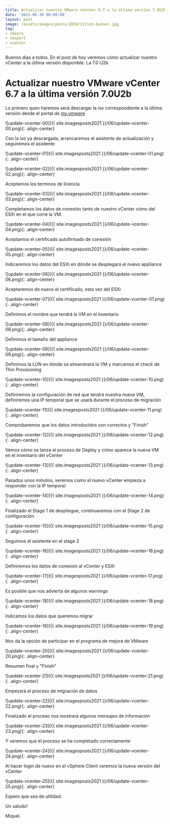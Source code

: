 ```yaml
---
title: Actualizar nuestro VMware vCenter 6.7 a la última versión 7.0U2b
date: '2021-06-30 00:00:00'
layout: post
image: /assets/images/posts/2018/12/ssh-banner.jpg
tag:
- vmware
- vexpert
- vcenter
---
```


Buenos dias a todos. En el post de hoy veremos cómo actualizar nuestro vCenter a la última versión disponible. La 7.0 U2b

# Actualizar nuestro VMware vCenter 6.7 a la última versión 7.0U2b

Lo primero quen haremos será descargar la iso correspondiente a la última versión desde el portal de [my.vmware](my.vmware.com)

![update-vcenter-00]({{ site.imagesposts2021 }}/06/update-vcenter-00.png){: .align-center}

Con la iso ya descargada, arrancaremos el asistente de actualización y seguiremos el asistente

![update-vcenter-01]({{ site.imagesposts2021 }}/06/update-vcenter-01.png){: .align-center}

![update-vcenter-02]({{ site.imagesposts2021 }}/06/update-vcenter-02.png){: .align-center}

Aceptamos los terminos de licencia

![update-vcenter-03]({{ site.imagesposts2021 }}/06/update-vcenter-03.png){: .align-center}

Completamos los datos de conexión tanto de nuestro vCenter cómo del ESXi en el que corre la VM.

![update-vcenter-04]({{ site.imagesposts2021 }}/06/update-vcenter-04.png){: .align-center}

Aceptamos el certificado autofirmado de conexión

![update-vcenter-05]({{ site.imagesposts2021 }}/06/update-vcenter-05.png){: .align-center}

Indicaremos los datos del ESXi en dónde se desplegará el nuevo appliance

![update-vcenter-06]({{ site.imagesposts2021 }}/06/update-vcenter-06.png){: .align-center}

Aceptaremos de nuevo el certificado, esta vez del ESXi

![update-vcenter-07]({{ site.imagesposts2021 }}/06/update-vcenter-07.png){: .align-center}

Definimos el nombre que tendrá la VM en el inventario

![update-vcenter-08]({{ site.imagesposts2021 }}/06/update-vcenter-08.png){: .align-center}

Definimos el tamaño del appliance

![update-vcenter-09]({{ site.imagesposts2021 }}/06/update-vcenter-09.png){: .align-center}

Definimos la LUN en dónde se almacenará la VM y marcamos el check de Thin Provisioning

![update-vcenter-10]({{ site.imagesposts2021 }}/06/update-vcenter-10.png){: .align-center}

Definiremos la configuración de red que tendrá nuestra nueva VM, definiremos una IP temporal que se usará durante el proceso de migración

![update-vcenter-11]({{ site.imagesposts2021 }}/06/update-vcenter-11.png){: .align-center}

Comprobaremos que los datos introducidos son correctos y "Finish"

![update-vcenter-12]({{ site.imagesposts2021 }}/06/update-vcenter-12.png){: .align-center}

Vemos cómo se lanza el proceso de Deploy y cómo aparece la nueva VM en el inventario del vCenter

![update-vcenter-13]({{ site.imagesposts2021 }}/06/update-vcenter-13.png){: .align-center}

Pasados unos minutos, veremos como el nuevo vCenter empieza a responder con la IP temporal

![update-vcenter-14]({{ site.imagesposts2021 }}/06/update-vcenter-14.png){: .align-center}

Finalizado el Stage 1 de despliegue, continuaremos con el Stage 2 de configuración

![update-vcenter-15]({{ site.imagesposts2021 }}/06/update-vcenter-15.png){: .align-center}

Seguimos el asistente en el stage 2

![update-vcenter-16]({{ site.imagesposts2021 }}/06/update-vcenter-16.png){: .align-center}

Definiremos los datos de conexión al vCenter y ESXi

![update-vcenter-17]({{ site.imagesposts2021 }}/06/update-vcenter-17.png){: .align-center}

Es posible que nos advierta de algunos warnings

![update-vcenter-18]({{ site.imagesposts2021 }}/06/update-vcenter-18.png){: .align-center}

Indicamos los datos que queremos migrar

![update-vcenter-19]({{ site.imagesposts2021 }}/06/update-vcenter-19.png){: .align-center}

Nos da la opción de participar en el programa de mejora de VMware

![update-vcenter-20]({{ site.imagesposts2021 }}/06/update-vcenter-20.png){: .align-center}

Resumen final y "Finish"

![update-vcenter-21]({{ site.imagesposts2021 }}/06/update-vcenter-21.png){: .align-center}

Empezará el proceso de migración de datos

![update-vcenter-22]({{ site.imagesposts2021 }}/06/update-vcenter-22.png){: .align-center}

Finalizado el proceso nos mostrará algunos mensajes de información

![update-vcenter-23]({{ site.imagesposts2021 }}/06/update-vcenter-23.png){: .align-center}

Y veremos que el proceso se ha completado correctamente

![update-vcenter-24]({{ site.imagesposts2021 }}/06/update-vcenter-24.png){: .align-center}

Al hacer login de nuevo en el vSphere Client veremos la nueva versión del vCenter

![update-vcenter-25]({{ site.imagesposts2021 }}/06/update-vcenter-25.png){: .align-center}

Espero que sea de utilidad.

Un saludo!

Miquel.





